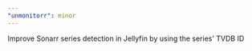 ```yaml
---
"unmonitorr": minor
---
```


Improve Sonarr series detection in Jellyfin by using the series' TVDB ID

